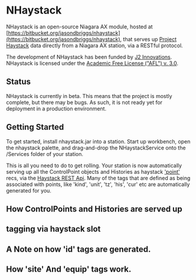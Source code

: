 # NHaystack

NHaystack is an open-source Niagara AX module, hosted at
[https://bitbucket.org/jasondbriggs/nhaystack](https://bitbucket.org/jasondbriggs/nhaystack),
that serves up [Project Haystack](http://project-haystack.org) data 
directly from a Niagara AX station, via a RESTful protocol.

The development of NHaystack has been funded by 
[J2 Innovations](http://www.j2inn.com).  NHaystack is licensed under the
[Academic Free License ("AFL") v. 3.0](http://opensource.org/licenses/AFL-3.0).

## Status

NHaystack is currently in beta.  This means that the project is mostly complete,
but there may be bugs.  As such, it is not ready yet for deployment in a
production environment.

## Getting Started

To get started, install nhaystack.jar into a station.  Start up workbench, 
open the nhaystack palette, and drag-and-drop the NHaystackService onto 
the /Services folder of your station.

This is all you need to do to get rolling.  Your station is now automatically
serving up all the ControlPoint objects and Histories as haystack 
['point'](http://project-haystack.org/tag/point) recs, 
via the [Haystack REST Api](http://project-haystack.org/doc/Rest). 
Many of the tags that are defined as being associated with points, like 
'kind', 'unit', 'tz', 'his', 'cur' etc are automatically generated for you.

## How ControlPoints and Histories are served up

## tagging via haystack slot

## A Note on how 'id' tags are generated.

## How 'site' And 'equip' tags work.






